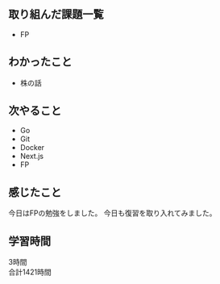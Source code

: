 ## 取り組んだ課題一覧
- FP

## わかったこと
- 株の話

## 次やること
- Go
- Git
- Docker
- Next.js
- FP

## 感じたこと
今日はFPの勉強をしました。
今日も復習を取り入れてみました。

## 学習時間
3時間<br />
合計1421時間
